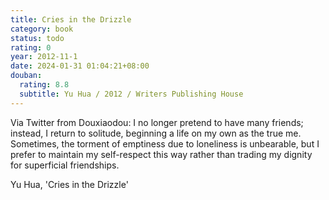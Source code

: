 ```yaml
---
title: Cries in the Drizzle
category: book
status: todo
rating: 0
year: 2012-11-1
date: 2024-01-31 01:04:21+08:00
douban:
  rating: 8.8
  subtitle: Yu Hua / 2012 / Writers Publishing House
---
```


Via Twitter from Douxiaodou: I no longer pretend to have many friends; instead, I return to solitude, beginning a life on my own as the true me. Sometimes, the torment of emptiness due to loneliness is unbearable, but I prefer to maintain my self-respect this way rather than trading my dignity for superficial friendships.

Yu Hua, 'Cries in the Drizzle'
